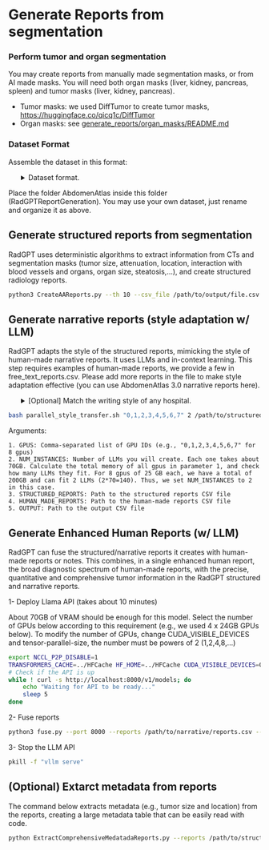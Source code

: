 # Generate Reports from segmentation

### Perform tumor and organ segmentation

You may create reports from manually made segmentation masks, or from AI made masks. You will need both organ masks (liver, kidney, pancreas, spleen) and tumor masks (liver, kidney, pancreas).

- Tumor masks: we used DiffTumor to create tumor masks, https://huggingface.co/qicq1c/DiffTumor
- Organ masks: see [generate_reports/organ_masks/README.md](generate_reports/organ_masks/README.md)

### Dataset Format

Assemble the dataset in this format:

<details>
<summary style="margin-left: 25px;">Dataset format.</summary>
<div style="margin-left: 25px;">

```
/path/to/dataset/
├── BDMAP_A0000001
|    ├── ct.nii.gz
│    └── segmentations
│          ├── liver_tumor.nii.gz
│          ├── kidney_tumor.nii.gz
│          ├── pancreas_tumor.nii.gz
│          ├── aorta.nii.gz
│          ├── gall_bladder.nii.gz
│          ├── kidney_left.nii.gz
│          ├── kidney_right.nii.gz
│          ├── liver.nii.gz
│          ├── pancreas.nii.gz
│          └──...
├── BDMAP_A0000002
|    ├── ct.nii.gz
│    └── segmentations
│          ├── liver_tumor.nii.gz
│          ├── kidney_tumor.nii.gz
│          ├── pancreas_tumor.nii.gz
│          ├── aorta.nii.gz
│          ├── gall_bladder.nii.gz
│          ├── kidney_left.nii.gz
│          ├── kidney_right.nii.gz
│          ├── liver.nii.gz
│          ├── pancreas.nii.gz
│          └──...
...
```
</div>
</details>

Place the folder AbdomenAtlas inside this folder (RadGPTReportGeneration). You may use your own dataset, just rename and organize it as above.

## Generate structured reports from segmentation
RadGPT uses deterministic algorithms to extract information from CTs and segmentation masks (tumor size, attenuation, location, interaction with blood vessels and organs, organ size, steatosis,...), and create structured radiology reports.

```bash
python3 CreateAAReports.py --th 10 --csv_file /path/to/output/file.csv --num_workers 10 --dataset custom --ct_folder /path/to/dataset/ --mask_folder /path/to/dataset/
```

## Generate narrative reports (style adaptation w/ LLM)
RadGPT adapts the style of the structured reports, mimicking the style of human-made narrative reports. It uses LLMs and in-context learning. This step requires examples of human-made reports, we provide a few in free_text_reports.csv. Please add more reports in the file to make style adaptation effective (you can use AbdomenAtlas 3.0 narrative reports here).
<details>
<summary style="margin-left: 25px;">[Optional] Match the writing style of any hospital.</summary>
<div style="margin-left: 25px;">
    
If you substitute free_text_reports.csv with the reports from any institution, RadGPT will create narrative reports in the style of that institution. You will need to include in the CSV which are the tumor types found in each of these reports. You can extract this information using LLMs (see [evaluate_reports/README.md](evaluate_reports/README.md)).
</div>
</details>


```bash
bash parallel_style_transfer.sh "0,1,2,3,4,5,6,7" 2 /path/to/structured_reports.csv free_text_reports.csv /path/to/output.csv
```

Arguments:
```
1. GPUS: Comma-separated list of GPU IDs (e.g., "0,1,2,3,4,5,6,7" for 8 gpus)
2. NUM_INSTANCES: Number of LLMs you will create. Each one takes about 70GB. Calculate the total memory of all gpus in parameter 1, and check how many LLMs they fit. For 8 gpus of 25 GB each, we have a total of 200GB and can fit 2 LLMs (2*70=140). Thus, we set NUM_INSTANCES to 2 in this case.
3. STRUCTURED_REPORTS: Path to the structured reports CSV file
4. HUMAN_MADE_REPORTS: Path to the human-made reports CSV file
5. OUTPUT: Path to the output CSV file
```


## Generate Enhanced Human Reports (w/ LLM)
RadGPT can fuse the structured/narrative reports it creates with human-made reports or notes. This combines, in a single enhanced human report, the broad diagnostic spectrum of human-made reports, with the precise, quantitative and comprehensive tumor information in the RadGPT structured and narrative reports.


1- Deploy Llama API (takes about 10 minutes)

About 70GB of VRAM should be enough for this model. Select the number of GPUs below according to this requirement (e.g., we used 4 x 24GB GPUs below). To modify the number of GPUs, change CUDA_VISIBLE_DEVICES and tensor-parallel-size, the number must be powers of 2 (1,2,4,8,...)
```bash
export NCCL_P2P_DISABLE=1
TRANSFORMERS_CACHE=../HFCache HF_HOME=../HFCache CUDA_VISIBLE_DEVICES=0,1,2,3 vllm serve "hugging-quants/Meta-Llama-3.1-70B-Instruct-AWQ-INT4" --dtype=half --tensor-parallel-size 4 --gpu_memory_utilization 0.9 --port 8000 --max_model_len 120000 --enforce-eager > API.log 2>&1 &
# Check if the API is up
while ! curl -s http://localhost:8000/v1/models; do
    echo "Waiting for API to be ready..."
    sleep 5
done
```

2- Fuse reports

```bash
python3 fuse.py --port 8000 --reports /path/to/narrative/reports.csv --radiology_notes AbdomenAtlasRadiologistsNotes.csv --output fusion_reports.csv
```

3- Stop the LLM API

```bash
pkill -f "vllm serve"
```

## (Optional) Extarct metadata from reports

The command below extracts metadata (e.g., tumor size and location) from the reports, creating a large metadata table that can be easily read with code.

```bash
python ExtractComprehensiveMedatadaReports.py --reports /path/to/structured_reports.csv --output reports_and_metadata.csv
```
